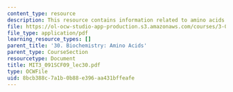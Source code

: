```yaml
---
content_type: resource
description: This resource contains information related to amino acids.
file: https://ol-ocw-studio-app-production.s3.amazonaws.com/courses/3-091sc-introduction-to-solid-state-chemistry-fall-2010/8bcb388c7a1b0b88e396aa431bffeafe_MIT3_091SCF09_lec30.pdf
file_type: application/pdf
learning_resource_types: []
parent_title: '30. Biochemistry: Amino Acids'
parent_type: CourseSection
resourcetype: Document
title: MIT3_091SCF09_lec30.pdf
type: OCWFile
uid: 8bcb388c-7a1b-0b88-e396-aa431bffeafe
---
```

